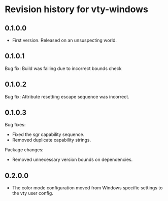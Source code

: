 # Revision history for vty-windows

0.1.0.0
-------
* First version. Released on an unsuspecting world.

0.1.0.1
-------
Bug fix: Build was failing due to incorrect bounds check

0.1.0.2
-------
Bug fix: Attribute resetting escape sequence was incorrect.

0.1.0.3
-------
Bug fixes:
 * Fixed the sgr capability sequence.
 * Removed duplicate capability strings.

Package changes:
 * Removed unnecessary version bounds on dependencies.

0.2.0.0
-------
* The color mode configuration moved from Windows specific
  settings to the vty user config.
